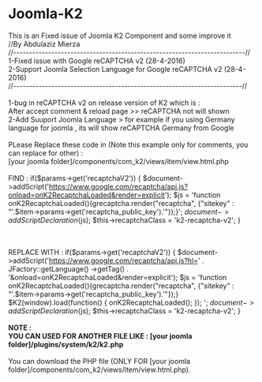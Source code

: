 # Joomla-K2
This is an Fixed issue of Joomla K2 Component and some improve it<br>
//By Abdulaziz Mierza<br>
//-------------------------------------------------------------------------//<br>
1-Fixed issue with  Google reCAPTCHA v2 (28-4-2016)<br>
2-Support Joomla Selection Language for  Google reCAPTCHA v2 (28-4-2016)<br>
//------------------------------------------------------------------------//<br>
<br>
1-bug in reCAPTCHA v2 on release version of K2 which is :<br>
After accept comment & reload page >> reCAPTCHA not will shown<br>
2-Add Suuport Joomla Language > for example if you using Germany language for joomla , its will show reCAPTCHA Germany from Google<br>
<br>
PLease Replace these code in (Note this example only for comments, you can replace for other) :<br>
[your joomla folder]/components/com_k2/views/item/view.html.php<br>
<br>
FIND :
						if($params->get('recaptchaV2')) {
							$document->addScript('https://www.google.com/recaptcha/api.js?onload=onK2RecaptchaLoaded&render=explicit');
							$js = 'function onK2RecaptchaLoaded(){grecaptcha.render("recaptcha", {"sitekey" : "'.$item->params->get('recaptcha_public_key').'"});}';
							$document->addScriptDeclaration($js);
							$this->recaptchaClass = 'k2-recaptcha-v2';
						}

<br><br>
REPLACE WITH :
  						if($params->get('recaptchaV2')) {
							$document->addScript('https://www.google.com/recaptcha/api.js?hl=' . JFactory::getLanguage()
						->getTag() . '&onload=onK2RecaptchaLoaded&render=explicit');
							$js = 'function onK2RecaptchaLoaded(){grecaptcha.render("recaptcha", {"sitekey" : "'.$item->params->get('recaptcha_public_key').'"});}
							$K2(window).load(function() {
								onK2RecaptchaLoaded();
							});
							';
							$document->addScriptDeclaration($js);
							$this->recaptchaClass = 'k2-recaptcha-v2';
						}
<br><br>
<b>NOTE :<br>
YOU CAN USED FOR ANOTHER FILE LIKE : [your joomla folder]/plugins/system/k2/k2.php<br></b>
<br>
You can download the PHP file (ONLY FOR [your joomla folder]/components/com_k2/views/item/view.html.php).
